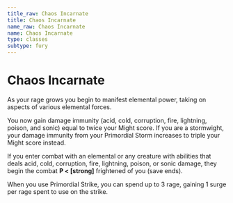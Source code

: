 ```yaml
---
title_raw: Chaos Incarnate
title: Chaos Incarnate
name_raw: Chaos Incarnate
name: Chaos Incarnate
type: classes
subtype: fury
---
```


# Chaos Incarnate

As your rage grows you begin to manifest elemental power, taking on aspects of various elemental forces.

You now gain damage immunity (acid, cold, corruption, fire, lightning, poison, and sonic) equal to twice your Might score. If you are a stormwight, your damage immunity from your Primordial Storm increases to triple your Might score instead.

If you enter combat with an elemental or any creature with abilities that deals acid, cold, corruption, fire, lightning, poison, or sonic damage, they begin the combat **P \< \[strong\]** frightened of you (save ends).

When you use Primordial Strike, you can spend up to 3 rage, gaining 1 surge per rage spent to use on the strike.

